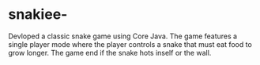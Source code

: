 # snakiee-
Devloped a classic snake game using Core Java. The game features a single player mode where the player controls a snake that must eat food to grow longer. The game end if the snake hots inself or the wall.
